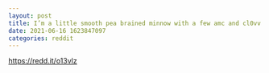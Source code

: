 ```yaml
--- 
layout: post 
title: I’m a little smooth pea brained minnow with a few amc and cl0vv. 
date: 2021-06-16 1623847097 
categories: reddit 
--- 
```

https://redd.it/o13vlz